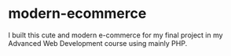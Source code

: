 # modern-ecommerce
I built this cute and modern e-commerce for my final project in my Advanced Web Development course using mainly PHP.
